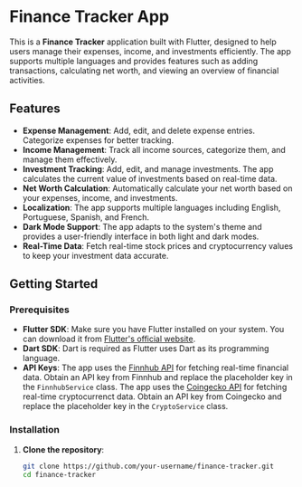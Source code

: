 # Finance Tracker App

This is a **Finance Tracker** application built with Flutter, designed to help users manage their expenses, income, and investments efficiently. The app supports multiple languages and provides features such as adding transactions, calculating net worth, and viewing an overview of financial activities.

## Features

- **Expense Management**: Add, edit, and delete expense entries. Categorize expenses for better tracking.
- **Income Management**: Track all income sources, categorize them, and manage them effectively.
- **Investment Tracking**: Add, edit, and manage investments. The app calculates the current value of investments based on real-time data.
- **Net Worth Calculation**: Automatically calculate your net worth based on your expenses, income, and investments.
- **Localization**: The app supports multiple languages including English, Portuguese, Spanish, and French.
- **Dark Mode Support**: The app adapts to the system's theme and provides a user-friendly interface in both light and dark modes.
- **Real-Time Data**: Fetch real-time stock prices and cryptocurrency values to keep your investment data accurate.

## Getting Started

### Prerequisites

- **Flutter SDK**: Make sure you have Flutter installed on your system. You can download it from [Flutter's official website](https://flutter.dev/docs/get-started/install).
- **Dart SDK**: Dart is required as Flutter uses Dart as its programming language.
- **API Keys**: The app uses the [Finnhub API](https://finnhub.io/) for fetching real-time financial data. Obtain an API key from Finnhub and replace the placeholder key in the `FinnhubService` class. The app uses the [Coingecko API](https://www.coingecko.com) for fetching real-time cryptocurrenct data. Obtain an API key from Coingecko and replace the placeholder key in the `CryptoService` class.

### Installation

1. **Clone the repository**:

   ```bash
   git clone https://github.com/your-username/finance-tracker.git
   cd finance-tracker
